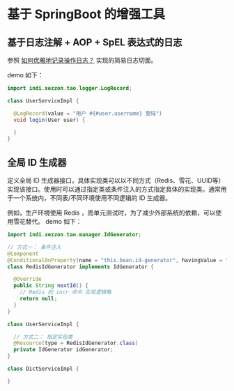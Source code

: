 # 基于 SpringBoot 的增强工具

## 基于日志注解 + AOP + SpEL 表达式的日志

参照 [如何优雅地记录操作日志？](https://tech.meituan.com/2021/09/16/operational-logbook.html) 实现的简易日志切面。

demo 如下：

```java
import indi.xezzon.tao.logger.LogRecord;

class UserServiceImpl {

  @LogRecord(value = "用户 #{#user.username} 登陆")
  void login(User user) {

  }
}
```

## 全局 ID 生成器

定义全局 ID 生成器接口，具体实现类可以以不同方式（Redis、雪花、UUID等）实现该接口。使用时可以通过指定类或条件注入的方式指定具体的实现类。通常用于一个系统内，不同表/不同环境使用不同逻辑的 ID 生成器。

例如，生产环境使用 Redis ，而单元测试时，为了减少外部系统的依赖，可以使用雪花替代。 demo 如下：

```java
import indi.xezzon.tao.manager.IdGenerator;

// 方式一： 条件注入
@Component
@ConditionalOnProperty(name = "this.bean.id-generator", havingValue = "redis", matchIfMissing = true)
class RedisIdGenerator implements IdGenerator {

  @Override
  public String nextId() {
    // Redis 的 incr 命令 实现逻辑略
    return null;
  }
}

class UserServiceImpl {

  // 方式二： 指定实现类
  @Resource(type = RedisIdGenerator.class)
  private IdGenerator idGenerator;
}

class DictServiceImpl {

}
```
